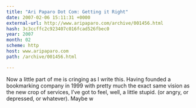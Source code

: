 ```yaml
---
title: "Ari Paparo Dot Com: Getting it Right"
date: 2007-02-06 15:11:31 +0000
external-url: http://www.aripaparo.com/archive/001456.html
hash: 3c3ccffc2c923407c016fcad526fbec0
year: 2007
month: 02
scheme: http
host: www.aripaparo.com
path: /archive/001456.html

---
```


Now a little part of me is cringing as I write this. Having founded a bookmarking company in 1999 with pretty much the exact same vision as the new crop of services, I’ve got to feel, well, a little stupid. (or angry, or depressed, or whatever). Maybe w
